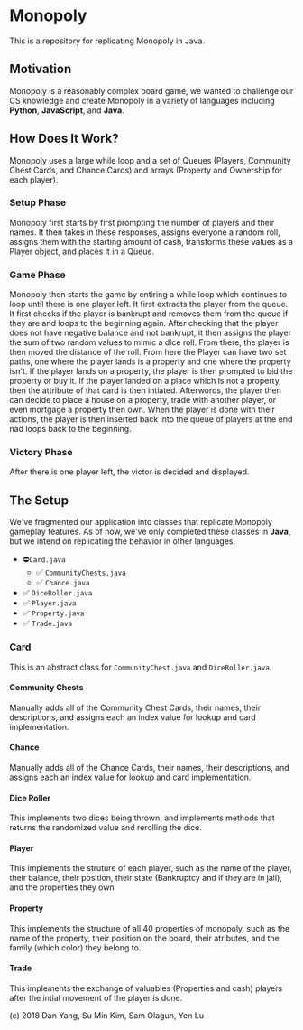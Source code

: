 # Monopoly
This is a repository for replicating Monopoly in Java.

## Motivation
Monopoly is a reasonably complex board game, we wanted to challenge our CS knowledge and create Monopoly in a variety of languages including **Python**, **JavaScript**, and **Java**.

## How Does It Work?
Monopoly uses a large while loop and a set of Queues (Players, Community Chest Cards, and Chance Cards) and arrays (Property and Ownership for each player).

### Setup Phase
Monopoly first starts by first prompting the number of players and their names. It then takes in these responses, assigns everyone a random roll, assigns them with the starting amount of cash, transforms these values as a Player object, and places it in a Queue.

### Game Phase
Monopoly then starts the game by entiring a while loop which continues to loop until there is one player left. It first extracts the player from the queue. It first checks if the player is bankrupt and removes them from the queue if they are and loops to the beginning again. After checking that the player does not have negative balance and not bankrupt, it then assigns the player the sum of two random values to mimic a dice roll. From there, the player is then moved the distance of the roll. From here the Player can have two set paths, one where the player lands is a property and one where the property isn't. If the player lands on a property, the player is then prompted to bid the property or buy it. If the player landed on a place which is not a property, then the attribute of that card is then intiated. Afterwords, the player then can decide to place a house on a property, trade with another player, or even mortgage a property then own. When the player is done with their actions, the player is then inserted back into the queue of players at the end nad loops back to the beginning.

### Victory Phase
After there is one player left, the victor is decided and displayed.

## The Setup
We've fragmented our application into classes that replicate Monopoly gameplay features. As of now, we've only completed these classes in **Java**, but we intend on replicating the behavior in other languages.

- ⛔️`Card.java`
  - ✅ `CommunityChests.java`
  - ✅ `Chance.java`
- ✅ `DiceRoller.java`
- ✅ `Player.java`
- ✅ `Property.java`
- ✅ `Trade.java`

### Card
This is an abstract class for `CommunityChest.java` and `DiceRoller.java`.

#### Community Chests
Manually adds all of the Community Chest Cards, their names, their descriptions, and assigns each an index value for lookup and card implementation.

#### Chance
Manually adds all of the Chance Cards, their names, their descriptions, and assigns each an index value for lookup and card implementation.

#### Dice Roller
This implements two dices being thrown, and implements methods that returns the randomized value and rerolling the dice.

#### Player
This implements the struture of each player, such as the name of the player, their balance, their position, their state (Bankruptcy and if they are in jail), and the properties they own

#### Property
This implements the structure of all 40 properties of monopoly, such as the name of the property, their position on the board, their atributes, and the family (which color) they belong to.

#### Trade
This implements the exchange of valuables (Properties and cash) players after the intial movement of the player is done.

(c) 2018 Dan Yang, Su Min Kim, Sam Olagun, Yen Lu
